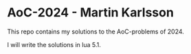 # AoC-2024 - Martin Karlsson
This repo contains my solutions to the AoC-problems of 2024.

I will write the solutions in lua 5.1.
